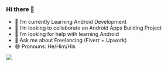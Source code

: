 ### Hi there 👋

- 🌱 I’m currently Learning Android Development
- 👯 I’m looking to collaborate on Android Apps Building Project
- 🤔 I’m looking for help with learning Android
- 💬 Ask me about Freelancing (Fiverr + Upwork)
- 😄 Pronouns: He/Him/His

![](https://komarev.com/ghpvc/?username=zulkefal)
